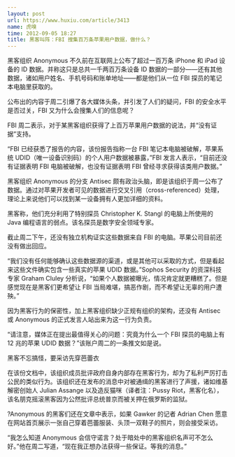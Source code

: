 ```yaml
---
layout: post
url: https://www.huxiu.com/article/3413
name: 虎嗅
time: 2012-09-05 18:27
title: 黑客叫阵：FBI 搜集百万条苹果用户数据，做什么？
---
```

黑客组织 Anonymous 不久前在互联网上公布了超过一百万条 iPhone 和 iPad 设备的 ID 数据。并称这只是总共一千两百万条设备 ID 数据的一部分——还有其他数据，诸如用户姓名、手机号码和账单地址——都是他们从一位 FBI 探员的笔记本电脑里获取的。

公布出的内容于周二引爆了各大媒体头条，并引发了人们的疑问，FBI 的安全水平是否过关，FBI 又为什么会搜集人们的信息呢？

FBI 周二表示，对于某黑客组织获得了上百万苹果用户数据的说法，并“没有证据”支持。

“FBI 已经获悉了报告的内容，该份报告指称一台 FBI 笔记本电脑被破解，苹果系统 UDID（唯一设备识别码）的个人用户数据被暴露，”FBI 发言人表示，“目前还没有证据表明 FBI 电脑被破解，也没有证据表明 FBI 曾经寻求获得该类用户数据。”

黑客组织 Anonymous 的分支 Antisec 颇有政治头脑，即是该组织于周一公布了数据。通过对苹果开发者可见的数据进行交叉引用（cross-referenced）处理，理论上来说他们可以找到某一设备拥有人更加详细的资料。

黑客称，他们充分利用了特别探员 Christopher K. Stangl 的电脑上所使用的 Java 编程语言的弱点。该名探员是数字安全领域专家。

截止周二下午，还没有独立机构证实这些数据来自 FBI 的电脑。苹果公司目前还没有做出回应。

“我们没有任何能够确认这些数据源的渠道，或是其他可以采取的方式，但是看起来这些文件确实包含一些真实的苹果 UDID 数据。”Sophos Security 的资深科技专家 Graham Cluley 分析说，“如果个人数据被曝光，情况肯定就更糟糕了。但是感觉现在是黑客们更希望让 FBI 当局难堪，搞恶作剧，而不希望让无辜的用户遭殃。”

因为黑客行为的保密性，加上黑客组织缺少正规有组织的架构，还没有 Antisec 或 Anonymous 的正式发言人站出来为这一行为负责。

“请注意，媒体正在提出最值得关心的问题：究竟为什么一个 FBI 探员的电脑上有 12 兆的苹果 UDID 数据？”该账户周二的一条推文如是说。

黑客不忘搞怪，要采访先穿芭蕾衣

在该份文档中，该组织成员批评政府自身内部存在黑客行为，却为了私利严厉打击公民的类似行为。该组织还在发布的消息中对被通缉的黑客进行了声援，诸如维基解密创始人 Julian Assange 以及造反猫咪（译者注：Pussy Riot，黑客化名），该名朋克摇滚黑客因为公然批评总统普京而被关押在俄罗斯的监狱。

?Anonymous 的黑客们还在文章中表示，如果 Gawker 的记者 Adrian Chen 愿意在网站首页展示一张自己穿着芭蕾服装、头顶一双鞋子的照片，则会接受采访。

“我怎么知道 Anonymous 会信守诺言？处于暗处中的黑客组织名声可不怎么好。”他在周二写道，“现在我正想办法获得一些保证。等我的消息。”

